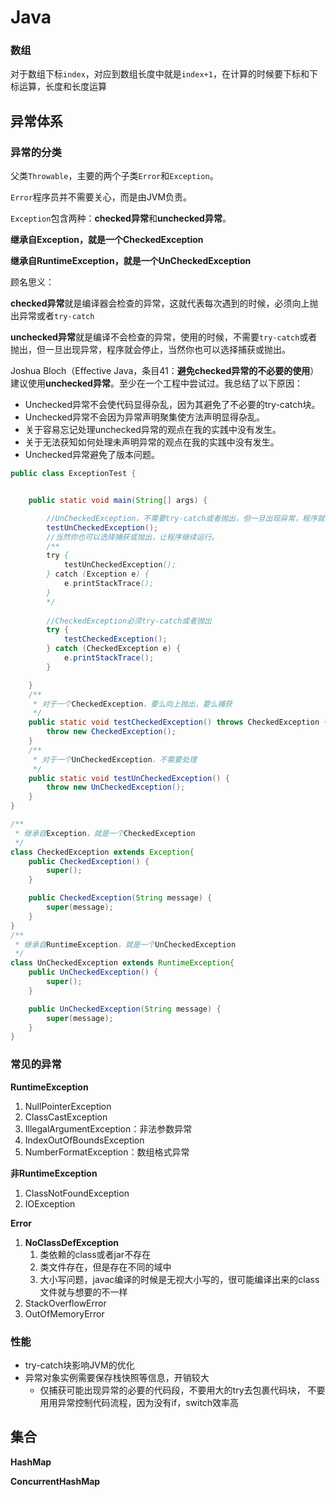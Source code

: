 # Java



### 数组

对于数组下标`index`，对应到数组长度中就是`index+1`，在计算的时候要下标和下标运算，长度和长度运算



## 异常体系



### 异常的分类



父类`Throwable`，主要的两个子类`Error`和`Exception`。

`Error`程序员并不需要关心，而是由JVM负责。

`Exception`包含两种：**checked异常**和**unchecked异常**。



**继承自Exception，就是一个CheckedException**

**继承自RuntimeException，就是一个UnCheckedException**



顾名思义：

**checked异常**就是编译器会检查的异常，这就代表每次遇到的时候，必须向上抛出异常或者`try-catch`

**unchecked异常**就是编译不会检查的异常，使用的时候，不需要`try-catch`或者抛出，但一旦出现异常，程序就会停止，当然你也可以选择捕获或抛出。

Joshua Bloch（Effective Java，条目41：**避免checked异常的不必要的使用**）建议使用**unchecked异常**。至少在一个工程中尝试过。我总结了以下原因：

- Unchecked异常不会使代码显得杂乱，因为其避免了不必要的try-catch块。
- Unchecked异常不会因为异常声明聚集使方法声明显得杂乱。
- 关于容易忘记处理unchecked异常的观点在我的实践中没有发生。
- 关于无法获知如何处理未声明异常的观点在我的实践中没有发生。
- Unchecked异常避免了版本问题。

```java
public class ExceptionTest {


    public static void main(String[] args) {

        //UnCheckedException，不需要try-catch或者抛出，但一旦出现异常，程序就会停止
        testUnCheckedException();
		//当然你也可以选择捕获或抛出，让程序继续运行。
        /**
        try {
            testUnCheckedException();
        } catch (Exception e) {
            e.printStackTrace();
        }
        */
            
        //CheckedException必须try-catch或者抛出
        try {
            testCheckedException();
        } catch (CheckedException e) {
            e.printStackTrace();
        }

    }
    /**
     * 对于一个CheckedException，要么向上抛出，要么捕获
     */
    public static void testCheckedException() throws CheckedException {
        throw new CheckedException();
    }
    /**
     * 对于一个UnCheckedException，不需要处理
     */
    public static void testUnCheckedException() {
        throw new UnCheckedException();
    }
}

/**
 * 继承自Exception，就是一个CheckedException
 */
class CheckedException extends Exception{
    public CheckedException() {
        super();
    }

    public CheckedException(String message) {
        super(message);
    }
}
/**
 * 继承自RuntimeException，就是一个UnCheckedException
 */
class UnCheckedException extends RuntimeException{
    public UnCheckedException() {
        super();
    }

    public UnCheckedException(String message) {
        super(message);
    }
}

```



### 常见的异常



**RuntimeException**

1. NullPointerException
2. ClassCastException
3. IllegalArgumentException：非法参数异常
4. IndexOutOfBoundsException
5. NumberFormatException：数组格式异常



**非RuntimeException**

1. ClassNotFoundException
2. IOException



**Error**

1. **NoClassDefException**
   1. 类依赖的class或者jar不存在
   2. 类文件存在，但是存在不同的域中
   3. 大小写问题，javac编译的时候是无视大小写的，很可能编译出来的class文件就与想要的不一样
2. StackOverflowError
3. OutOfMemoryError



### 性能



* try-catch块影响JVM的优化
* 异常对象实例需要保存栈快照等信息，开销较大
  * 仅捕获可能出现异常的必要的代码段，不要用大的try去包裹代码块， 不要用用异常控制代码流程，因为没有if，switch效率高





## 集合



**HashMap**



**ConcurrentHashMap**